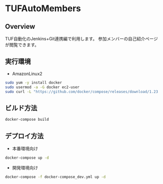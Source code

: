 # TUFAutoMembers
## Overview
TUF自動化のJenkins+Git連携編で利用します。
参加メンバーの自己紹介ページが閲覧できます。

## 実行環境
- AmazonLinux2
```bash
sudo yum -y install docker
sudo usermod -a -G docker ec2-user
sudo curl -L "https://github.com/docker/compose/releases/download/1.23.2/docker-compose-$(uname -s)-$(uname -m)" -o /usr/local/bin/docker-compose
```

## ビルド方法
```bash
docker-compose build
```

## デプロイ方法
- 本番環境向け

```bash
docker-compose up -d
```

- 開発環境向け

```bash
docker-compose -f docker-compose_dev.yml up -d
```